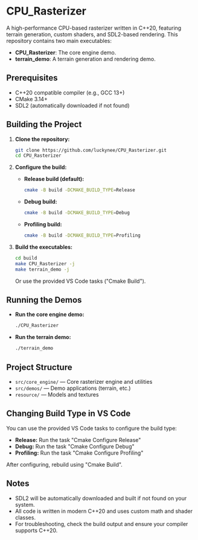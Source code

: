 # CPU_Rasterizer

A high-performance CPU-based rasterizer written in C++20, featuring terrain generation, custom shaders, and SDL2-based rendering. This repository contains two main executables:

- **CPU_Rasterizer**: The core engine demo.
- **terrain_demo**: A terrain generation and rendering demo.

## Prerequisites

- C++20 compatible compiler (e.g., GCC 13+)
- CMake 3.14+
- SDL2 (automatically downloaded if not found)

## Building the Project

1. **Clone the repository:**
   ```bash
   git clone https://github.com/luckynee/CPU_Rasterizer.git
   cd CPU_Rasterizer
   ```

2. **Configure the build:**
   - **Release build (default):**
     ```bash
     cmake -B build -DCMAKE_BUILD_TYPE=Release
     ```
   - **Debug build:**
     ```bash
     cmake -B build -DCMAKE_BUILD_TYPE=Debug
     ```
   - **Profiling build:**
     ```bash
     cmake -B build -DCMAKE_BUILD_TYPE=Profiling
     ```

3. **Build the executables:**
   ```bash
   cd build
   make CPU_Rasterizer -j
   make terrain_demo -j
   ```
   Or use the provided VS Code tasks ("Cmake Build").

## Running the Demos

- **Run the core engine demo:**
  ```bash
  ./CPU_Rasterizer
  ```

- **Run the terrain demo:**
  ```bash
  ./terrain_demo
  ```

## Project Structure

- `src/core_engine/` — Core rasterizer engine and utilities
- `src/demos/` — Demo applications (terrain, etc.)
- `resource/` — Models and textures

## Changing Build Type in VS Code

You can use the provided VS Code tasks to configure the build type:
- **Release:** Run the task "Cmake Configure Release"
- **Debug:** Run the task "Cmake Configure Debug"
- **Profiling:** Run the task "Cmake Configure Profiling"

After configuring, rebuild using "Cmake Build".

## Notes
- SDL2 will be automatically downloaded and built if not found on your system.
- All code is written in modern C++20 and uses custom math and shader classes.
- For troubleshooting, check the build output and ensure your compiler supports C++20.

